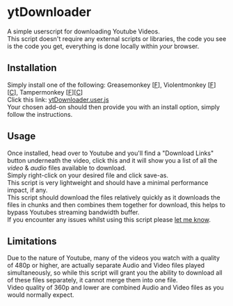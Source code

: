 # ytDownloader
A simple userscript for downloading Youtube Videos.  
This script doesn't require any external scripts or libraries, the code you see is the code you get, everything is done locally within _your_ browser.

## Installation
Simply install one of the following: Greasemonkey [[F][FF Greasemonkey]], Violentmonkey [[F][FF Violentmonkey]][[C][Ch Violentmonkey]], Tampermonkey [[F][FF Tampermonkey]][[C][Ch Tampermonkey]]  
Click this link: [ytDownloader.user.js](https://github.com/xmillsa/ytDownloader/raw/master/src/ytDownloader.user.js)  
Your chosen add-on should then provide you with an install option, simply follow the instructions.

## Usage
Once installed, head over to Youtube and you'll find a "Download Links" button underneath the video, click this and it will show you a list of all the _video_ & _audio_ files available to download.  
Simply right-click on your desired file and click save-as.  
This script is very lightweight and should have a minimal performance impact, if any.  
This script should download the files relatively quickly as it downloads the files in chunks and then combines them together for download, this helps to bypass Youtubes streaming bandwidth buffer.  
If you encounter any issues whilst using this script please [let me know](https://github.com/xmillsa/ytDownloader).  

## Limitations
Due to the nature of Youtube, many of the videos you watch with a quality of 480p or higher, are actually separate Audio and Video files played simultaneously, so while this script will grant you the ability to download all of these files separately, it cannot merge them into one file.  
Video quality of 360p and lower are combined Audio and Video files as you would normally expect.

[FF Greasemonkey]: https://addons.mozilla.org/en-GB/firefox/addon/greasemonkey/ "Greasemonkey for Firefox"
[FF Violentmonkey]: https://addons.mozilla.org/en-GB/firefox/addon/violentmonkey/ "Violentmonkey for Firefox"
[FF Tampermonkey]: https://addons.mozilla.org/en-GB/firefox/addon/tampermonkey/ "Tampermonkey for Firefox"
[Ch Violentmonkey]: https://chrome.google.com/webstore/detail/violentmonkey/jinjaccalgkegednnccohejagnlnfdag "Violentmonkey for Chrome"
[Ch Tampermonkey]: https://chrome.google.com/webstore/detail/tampermonkey/dhdgffkkebhmkfjojejmpbldmpobfkfo "Tampermonkey for Chrome"